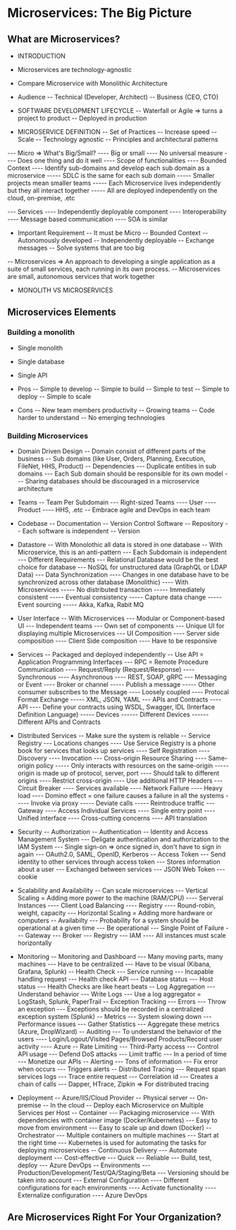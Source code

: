 # Microservices: The Big Picture

## What are Microservices?

- INTRODUCTION
- Microservices are technology-agnostic
- Compare Microservice with Monolithic Architecture
- Audience
-- Technical (Developer, Architect)
-- Business (CEO, CTO)

- SOFTWARE DEVELOPMENT LIFECYCLE
-- Waterfall or Agile => turns a project to product
-- Deployed in production

- MICROSERVICE DEFINITION
-- Set of Practices
-- Increase speed
-- Scale
-- Technology agnostic
-- Principles and architectural patterns

--- Micro => What's Big/Small?
---- Big or small
---- No universal measure
---- Does one thing and do it well
---- Scope of functionalities
---- Bounded Context
---- Identify sub-domains and develop each sub domain as a microservice
----- SDLC is the same for each sub domain
----- Smaller projects mean smaller teams
----- Each Microservice lives independently but they all interact together
----- All are deployed independently on the cloud, on-premise, .etc

--- Services
---- Independently deployable component
---- Interoperability
---- Message based communication
---- SOA is similar

- Important Requirement
-- It must be Micro
-- Bounded Context
-- Autonomously developed
-- Independently deployable
-- Exchange messages
-- Solve systems that are too big

-- Microservices => An approach to developing a single application as a suite of small services, each running in its own process.
-- Microservices are small, autonomous services that work together

- MONOLITH VS MICROSERVICES

## Microservices Elements

### Building a monolith

- Single monolith
- Single database
- Single API

- Pros
-- Simple to develop
-- Simple to build
-- Simple to test
-- Simple to deploy
-- Simple to scale

- Cons
-- New team members productivity
-- Growing teams
-- Code harder to understand
-- No emerging technologies

### Building Microservices

- Domain Driven Design
-- Domain consist of different parts of the business
-- Sub domains (like User, Orders, Planning, Execution, FileNet, HHS, Product)
-- Dependencies
--- Duplicate entities in sub domains
--- Each Sub domain should be responsible for its own model
--- Sharing databases should be discouraged in a microservice architecture

- Teams
-- Team Per Subdomain
--- Right-sized Teams
---- User
---- Product
---- HHS, .etc
-- Embrace agile and DevOps in each team

- Codebase
-- Documentation
-- Version Control Software
-- Repository
-- Each software is independent
-- Version

- Datastore
-- With Monolothic all data is stored in one database
-- With Microservice, this is an anti-pattern
--- Each Subdomain is independent
--- Different Requirements
--- Relational Database would be the best choice for database
--- NoSQL for unstructured data (GraphQL or LDAP Data)
--- Data Synchronization
---- Changes in one database have to be synchronized across other database (Monolithic)
---- With Microservices
----- No distributed transaction
----- Immediately consistent
----- Eventual consistency
----- Capture data change
----- Event sourcing
----- Akka, Kafka, Rabit MQ

- User Interface
-- With Microservices
--- Modular or Component-based UI
--- Independent teams
--- Own set of components
--- Unique UI for displaying multiple Microservices
--- UI Composition
---- Server side composition
---- Client Side composition
---- Have to be responsive

- Services
-- Packaged and deployed independently
-- Use API = Application Programming Interfaces
--- RPC = Remote Procedure Communication
---- Request/Reply (Request/Response)
---- Synchronous
---- Asynchronous
---- REST, SOAP, gRPC
--- Messaging or Event
---- Broker or channel
----- Publish a message
----- Other consumer subscribes to the Message
---- Loosely coupled
---- Protocal Format Exchange
----- XML, JSON, YAML
--- APIs and Contracts
---- API
---- Define your contracts using WSDL, Swagger, IDL (Interface Definition Language)
----- Devices
------ Different Devices
------ Different APIs and Contracts

- Distributed Services
-- Make sure the system is reliable
-- Service Registry
--- Locations changes
---- Use Service Registry is a phone book for services that looks up services
---- Self Registration
---- Discovery
---- Invocation
--- Cross-origin Resource Sharing
---- Same-origin policy
----- Only interacts with resources on the same-origin
----- origin is made up of protocol, server, port
---- Should talk to different origins
---- Restrict cross-origin
---- Use additional HTTP Headers
--- Circuit Breaker
---- Services available
---- Network Failure
---- Heavy load
---- Domino effect = one failure causes a failure in all the systems
----- Invoke via proxy
----- Deviate calls
----- Reintroduce traffic
--- Gateway
---- Access Individual Services
---- Single entry point
---- Unified interface
---- Cross-cutting concerns
---- API translation

- Security
-- Authorization
-- Authentication
-- Identity and Access Management System
--- Deligate authentication and authorization to the IAM System
--- Single sign-on => once signed in, don't have to sign in again
--- OAuth2.0, SAML, OpenID, Kerberos
-- Access Token
--- Send identity to other services through access token
--- Stores information about a user
--- Exchanged between services
--- JSON Web Token
--- cookie

- Scalability and Availability
-- Can scale microservices
--- Vertical Scaling = Adding more power to the machine (RAM/CPU)
---- Serveral Instances
---- Client Load Balancing
---- Registry
---- Round-robin, weight, capacity
--- Horizontal Scaling = Adding more hardware or computers
-- Availabilty
--- Probability for a system should be operational at a given time
--- Be operational
--- Single Point of Failure
--- Gateway
--- Broker
--- Registry
--- IAM
---- All instances must scale horizontally

- Monitoring
-- Monitoring and Dashboard
--- Many moving parts, many machines
--- Have to be centralized
--- Have to be visual (Kibana, Grafana, Splunk)
-- Health Check
--- Service running
--- Incapable handling request
--- Health check API
--- Database status
--- Host status
--- Health Checks are like heart beats
-- Log Aggregation
--- Understand behavior
--- Write Logs
--- Use a log aggregator = LogStash, Splunk, PaperTrail
-- Exception Tracking
--- Errors
--- Throw an exception
--- Exceptions should be recorded in a centralized exception system (Splunk)
-- Metrics
--- System slowing down
--- Performance issues
--- Gather Statistics
--- Aggregate these metrics (Azure, DropWizard)
-- Auditing
--- To understand the behavior of the users
---- Login/Logout/Visited Pages/Browsed Products/Record user activity
---- Azure
-- Rate Limiting
--- Third-Party access
--- Control API usage
--- Defend DoS attacks
--- Limit traffic
--- In a period of time
--- Monetize our APIs
-- Alerting
--- Tons of information
--- Fix error when occurs
--- Triggers alerts
-- Distributed Tracing
--- Request span services logs
--- Trace entire request
--- Correlation id
--- Creates a chain of calls
--- Dapper, HTrace, Zipkin => For distributed tracing

- Deployment
-- Azure/IIS/Cloud Provider
-- Physical server
-- On-premise
-- In the cloud
-- Deploy each Microservice on Multiple Services per Host
-- Container
--- Packaging microservice
--- With dependencies with container image (Docker/Kubernetes)
--- Easy to move from environment
--- Easy to scale up and down (Docker)
-- Orchestrator
--- Multiple containers on multiple machines
--- Start at the right time
--- Kubernetes is used for automating the tasks for deploying microservices
-- Continuous Delivery
--- Automate deployment
--- Cost-effective
--- Quick
--- Reliable
--- Build, test, deploy
--- Azure DevOps
-- Environments
--- Production/Development/Test/QA/Staging/Beta
--- Versioning should be taken into account
--- External Configuration
---- Different configurations for each environments
---- Activate functionality
---- Externalize configuration
---- Azure DevOps

## Are Microservices Right For Your Organization?
